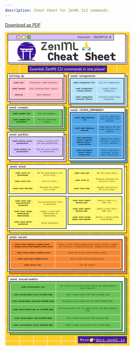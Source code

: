 ```yaml
---
description: Cheat sheet for ZenML CLI commands.
---
```


[Download as PDF](../assets/zenml_cheat_sheet.pdf)

![ZenML CLI Cheat Sheet](../assets/zenml_cheat_sheet.png)
